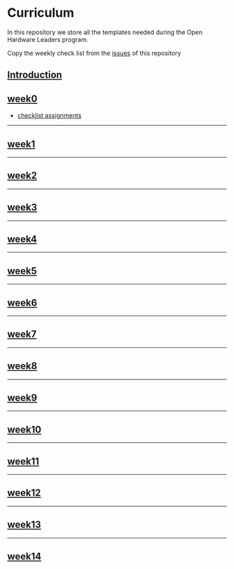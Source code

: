 # Curriculum

In this repository we store all the templates needed during the Open Hardware Leaders program.

Copy the weekly check list from the [issues](https://github.com/Open-Hardware-Leaders/curriculum/) of this repository


## [Introduction](introduction.md)
## [week0](week00.md)
 - [checklist assignments](https://github.com/Open-Hardware-Leaders/curriculum/issues/1)
 
---

## [week1](week01.md)

---
## [week2](week02.md)

---
## [week3](week03.md)

---
## [week4](week04.md)

---
## [week5](week05.md)

---
## [week6](week06.md)

---
## [week7](week07.md)

---
## [week8](week08.md)

---
## [week9](week09.md)

---
## [week10](week10.md)

---
## [week11](week11.md)

---
## [week12](week12.md)

---
## [week13](week13.md)

---
## [week14](week14.md)
